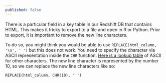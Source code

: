 ```yaml
---
published: false
---
```

There is a particular field in a key table in our Redshift DB that contains HTML. This makes it tricky to export to a file and open in R or Python. Prior to export, it is important to remove the new line characters.

To do so, you might think you would be able to use `REPLACE(html_column, '\n', ' ')` but this does not work. You need to specify the character via ASCII representation inside the `CHR` function. [Here is a lookup table](https://www.asciitable.com/) of ASCII for other characters. The new line character is represented by the number 10, so we can replace the new line characters like so:

`REPLACE(html_column, CHR(10), ' ')`

